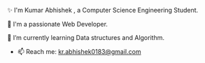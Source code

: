 ✨ I'm Kumar Abhishek , a Computer Science Engineering Student.

🎇 I'm a passionate Web Developer.

🌱 I’m currently learning Data structures and Algorithm.

- 📫 Reach me: kr.abhishek0183@gmail.com

<!---
Abhishek07-0302/Abhishek07-0302 is a ✨ special ✨ repository because its `README.md` (this file) appears on your GitHub profile.
You can click the Preview link to take a look at your changes.
--->
